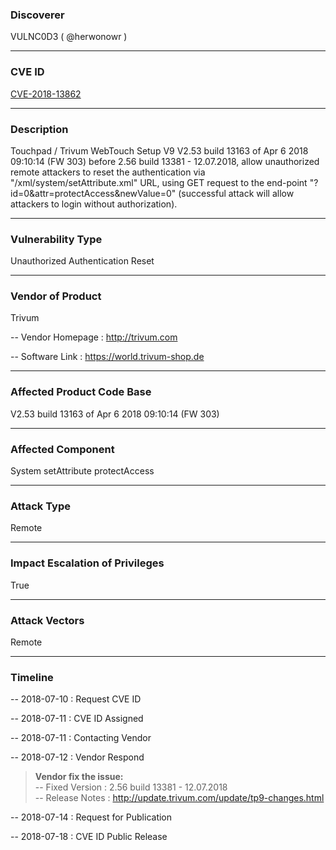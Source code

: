 ### Discoverer

VULNC0D3 ( @herwonowr )

---

### CVE ID

[CVE-2018-13862](https://cve.mitre.org/cgi-bin/cvename.cgi?name=CVE-2018-13862)

---

### Description

Touchpad / Trivum WebTouch Setup V9 V2.53 build 13163 of Apr 6 2018 09:10:14 (FW 303) before 2.56 build 13381 - 12.07.2018, allow unauthorized remote attackers to reset the authentication via "/xml/system/setAttribute.xml" URL, using GET request to the end-point "?id=0&attr=protectAccess&newValue=0" (successful attack will allow attackers to login without authorization).

---

### Vulnerability Type

Unauthorized Authentication Reset

---

### Vendor of Product

Trivum

-- Vendor Homepage : http://trivum.com

-- Software Link : https://world.trivum-shop.de

---

### Affected Product Code Base

V2.53 build 13163 of Apr 6 2018 09:10:14 (FW 303)

---

### Affected Component

System setAttribute protectAccess

---

### Attack Type

Remote

---

### Impact Escalation of Privileges

True

---

### Attack Vectors

Remote

---

### Timeline

-- 2018-07-10 : Request CVE ID

-- 2018-07-11 : CVE ID Assigned

-- 2018-07-11 : Contacting Vendor

-- 2018-07-12 : Vendor Respond

> **Vendor fix the issue:** <br/>-- Fixed Version : 2.56 build 13381 - 12.07.2018<br/>-- Release Notes : http://update.trivum.com/update/tp9-changes.html

-- 2018-07-14 : Request for Publication

-- 2018-07-18 : CVE ID Public Release
